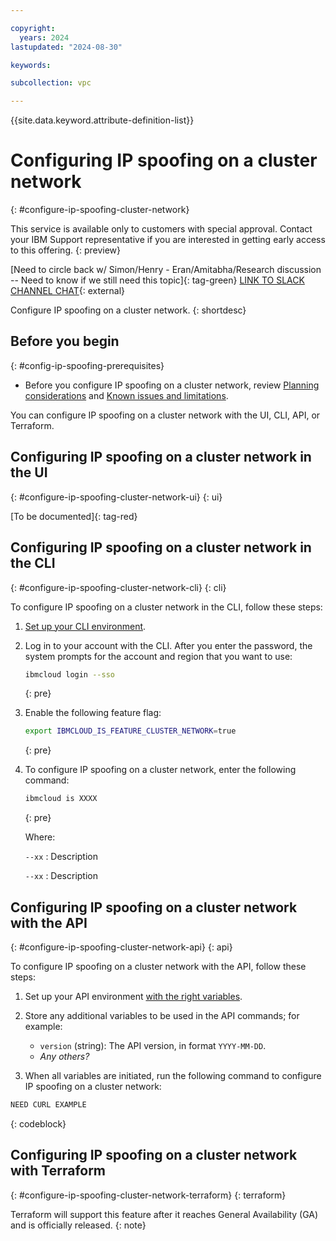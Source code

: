```yaml
---

copyright:
  years: 2024
lastupdated: "2024-08-30"

keywords:

subcollection: vpc

---
```


{{site.data.keyword.attribute-definition-list}}

# Configuring IP spoofing on a cluster network
{: #configure-ip-spoofing-cluster-network}

This service is available only to customers with special approval. Contact your IBM Support representative if you are interested in getting early access to this offering.
{: preview}

[Need to circle back w/ Simon/Henry - Eran/Amitabha/Research discussion -- Need to know if we still need this topic]{: tag-green}
[LINK TO SLACK CHANNEL CHAT](https://ibm-cloudplatform.slack.com/archives/C06EQCA95ND/p1724100395051779?thread_ts=1722264782.119259&cid=C06EQCA95ND){: external}

Configure IP spoofing on a cluster network.
{: shortdesc}

## Before you begin
{: #config-ip-spoofing-prerequisites}

* Before you configure IP spoofing on a cluster network, review [Planning considerations](/docs/vpc?topic=vpc-planning-cluster-network&interface=ui) and [Known issues and limitations](/docs/vpc?topic=vpc-limitations-cluster-network&interface=ui).

You can configure IP spoofing on a cluster network with the UI, CLI, API, or Terraform.

## Configuring IP spoofing on a cluster network in the UI
{: #configure-ip-spoofing-cluster-network-ui}
{: ui}

[To be documented]{: tag-red}

## Configuring IP spoofing on a cluster network in the CLI
{: #configure-ip-spoofing-cluster-network-cli}
{: cli}

To configure IP spoofing on a cluster network in the CLI, follow these steps:

1. [Set up your CLI environment](/docs/vpc?topic=vpc-set-up-environment&interface=cli).
1. Log in to your account with the CLI. After you enter the password, the system prompts for the account and region that you want to use:

    ```sh
    ibmcloud login --sso
    ```
    {: pre}

1. Enable the following feature flag:

    ```sh
   export IBMCLOUD_IS_FEATURE_CLUSTER_NETWORK=true
   ```
   {: pre}

1. To configure IP spoofing on a cluster network, enter the following command:

   ```bash
   ibmcloud is XXXX
   ```
   {: pre}

   Where:

   `--xx`
   :    Description

   `--xx`
   :    Description

## Configuring IP spoofing on a cluster network with the API
{: #configure-ip-spoofing-cluster-network-api}
{: api}

To configure IP spoofing on a cluster network with the API, follow these steps:

1. Set up your API environment [with the right variables](/docs/vpc?topic=vpc-set-up-environment#api-prerequisites-setup).
1. Store any additional variables to be used in the API commands; for example:

    * `version` (string): The API version, in format `YYYY-MM-DD`.
    * _Any others?_

1. When all variables are initiated, run the following command to configure IP spoofing on a cluster network:

```sh
NEED CURL EXAMPLE
```
{: codeblock}

## Configuring IP spoofing on a cluster network with Terraform
{: #configure-ip-spoofing-cluster-network-terraform}
{: terraform}

Terraform will support this feature after it reaches General Availability (GA) and is officially released.
{: note}
